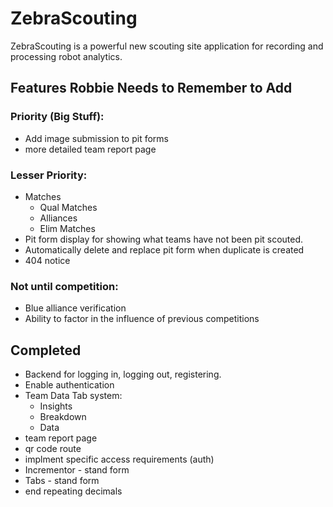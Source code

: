 # ZebraScouting

ZebraScouting is a powerful new scouting site application for recording and processing robot analytics.

## Features Robbie Needs to Remember to Add

### Priority (Big Stuff):

* Add image submission to pit forms
* more detailed team report page

### Lesser Priority:

* Matches
  * Qual Matches
  * Alliances
  * Elim Matches
* Pit form display for showing what teams have not been pit scouted.
* Automatically delete and replace pit form when duplicate is created
* 404 notice

### Not until competition:

* Blue alliance verification
* Ability to factor in the influence of previous competitions

## Completed

* Backend for logging in, logging out, registering.
* Enable authentication
* Team Data Tab system:
  * Insights
  * Breakdown
  * Data
* team report page
* qr code route
* implment specific access requirements (auth)
* Incrementor - stand form
* Tabs - stand form
* end repeating decimals